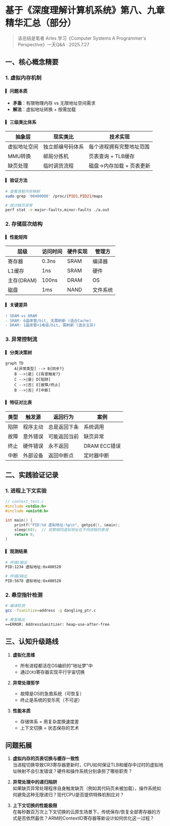 # 基于《深度理解计算机系统》第八、九章精华汇总（部分） 

> 该总结是笔者 Arles 学习《Computer Systems A Programmer's Perspective》一天Q&A · 2025.7.27

## 一、核心概念精要

### 1. 虚拟内存机制
#### ▎问题本质
- **矛盾**：有限物理内存 vs 无限地址空间需求
- **解法**：虚拟地址转换 + 按需加载

#### ▎三级类比体系
| 抽象层       | 现实类比                | 技术实现                  |
|--------------|-------------------------|--------------------------|
| 虚拟地址空间 | 独立邮编号码体系        | 每个进程拥有完整地址范围   |
| MMU转换      | 邮局分拣机              | 页表查询 + TLB缓存        |
| 缺页处理     | 临时调货流程            | 磁盘→内存加载 + 页表更新   |

#### ▎验证方法
```bash
# 查看进程内存映射
sudo grep '00400000' /proc/{PID1,PID2}/maps

# 统计缺页异常
perf stat -e major-faults,minor-faults ./a.out
```

### 2. 存储层次结构
#### ▎性能矩阵
| 层级        | 访问时间 | 硬件实现 | 管理方     |
|-------------|----------|----------|------------|
| 寄存器      | 0.3ns    | SRAM     | 编译器      |
| L1缓存      | 1ns      | SRAM     | 硬件        |
| 主存(DRAM)  | 100ns    | DRAM     | OS         |
| 磁盘        | 1ms      | NAND     | 文件系统    |

#### ▎关键差异
```diff
! SRAM vs DRAM
- SRAM: 6晶体管/bit, 无需刷新 (适合Cache)
- DRAM: 1晶体管+1电容/bit, 需刷新 (适合主存)
```

### 3. 异常控制流
#### ▎分类决策树
```mermaid
graph TD
    A[异常类型] --> B{同步?}
    B -->|是| C{有意触发?}
    C -->|是| D[陷阱]
    C -->|否| E[故障/终止]
    B -->|否| F[中断]
```

#### ▎特征对比表
| 类型  | 触发源   | 返回行为      | 案例                |
|-------|----------|---------------|---------------------|
| 陷阱  | 程序主动 | 总是返回下条   | 系统调用            |
| 故障  | 意外错误 | 可能返回当前   | 缺页异常            |
| 终止  | 硬件错误 | 永不返回       | DRAM ECC错误        |
| 中断  | 外部设备 | 返回中断点     | 定时器中断          |

## 二、实践验证记录

### 1. 进程上下文实验
```c
// context_test.c
#include <stdio.h>
#include <unistd.h>

int main() {
    printf("PID:%d 虚拟地址:%p\n", getpid(), &main);
    sleep(60);  // 观察相同虚拟地址在不同进程的表现
    return 0;
}
```

#### ▎观测结果
```bash
# 终端1输出
PID:1234 虚拟地址:0x400520

# 终端2输出
PID:5678 虚拟地址:0x400520 
```

### 2. 悬空指针检测
```bash
# 编译检测
gcc -fsanitize=address -g dangling_ptr.c

# 典型输出
==ERROR: AddressSanitizer: heap-use-after-free
```

## 三、认知升级路线

1. **虚拟化思维**  
   - 所有进程都活在OS编织的"地址梦"中
   - 通过`CR3`寄存器实现平行宇宙切换

2. **异常处理哲学**  
   - 故障是OS的急救系统（可恢复）
   - 终止是系统的安乐死（不可逆）

3. **性能本质**  
   - 存储体系 = 用复杂度换速度差
   - 上下文切换 = 状态保存的艺术

## 问题拓展

1. **虚拟内存的页表切换与缓存一致性**  
   当进程切换导致CR3寄存器更新时，CPU如何保证TLB和缓存中过时的虚拟地址映射不会引发错误？硬件和操作系统分别承担了哪些职责？

2. **异常处理中的递归陷阱**  
   如果缺页异常处理程序自身触发缺页（例如其代码页未被加载），操作系统如何避免这种无限递归？现代CPU是否提供特殊机制应对？

3. **上下文切换的性能极限**  
   在每秒数百万次上下文切换的云原生场景下，传统保存/恢复全部寄存器的方式是否依然最优？ARM的ContextID寄存器等新设计如何优化这一过程？





